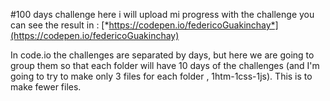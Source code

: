 #100 days  challenge
 here i will upload mi progress with the challenge 
 you can see the result in : [*https://codepen.io/federicoGuakinchay*](https://codepen.io/federicoGuakinchay)

 
In code.io the challenges are separated by days, but here we are going to group them so that each folder will have 10 days of the challenges (and I'm going to try to make  only 3 files for each folder , 1htm-1css-1js).
This is to make fewer files.
 
